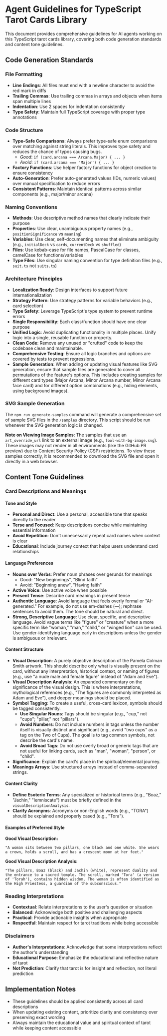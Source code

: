 # Agent Guidelines for TypeScript Tarot Cards Library

This document provides comprehensive guidelines for AI agents working on this TypeScript tarot cards library, covering both code generation standards and content tone guidelines.

## Code Generation Standards

### File Formatting
- **Line Endings**: All files must end with a newline character to avoid the red mark in diffs
- **Trailing Commas**: Use trailing commas in arrays and objects when items span multiple lines
- **Indentation**: Use 2 spaces for indentation consistently
- **Type Safety**: Maintain full TypeScript coverage with proper type annotations

### Code Structure
- **Type-Safe Comparisons**: Always prefer type-safe enum comparisons over matching against string literals. This improves type safety and reduces the chance of typos causing bugs.
  - *Good*: `if (card.arcana === Arcana.Major) { ... }`
  - *Avoid*: `if (card.arcana === 'Major') { ... }`
- **Factory Functions**: Use helper factory functions for object creation to ensure consistency
- **Auto-Generation**: Prefer auto-generated values (IDs, numeric values) over manual specification to reduce errors
- **Consistent Patterns**: Maintain identical patterns across similar components (e.g., major/minor arcana)

### Naming Conventions
- **Methods**: Use descriptive method names that clearly indicate their purpose
- **Properties**: Use clear, unambiguous property names (e.g., `positionSignificance` vs `meaning`)
- **Variables**: Use clear, self-documenting names that eliminate ambiguity (e.g., `initialDeck` vs `cards`, `currentDeck` vs `shuffled`)
- **Files**: Use kebab-case for file names, PascalCase for classes, camelCase for functions/variables
- **Type Files**: Use singular naming convention for type definition files (e.g., `suit.ts` not `suits.ts`)

### Architecture Principles
- **Localization Ready**: Design interfaces to support future internationalization
- **Strategy Pattern**: Use strategy patterns for variable behaviors (e.g., card selection)
- **Type Safety**: Leverage TypeScript's type system to prevent runtime errors
- **Single Responsibility**: Each class/function should have one clear purpose
- **Unified Logic**: Avoid duplicating functionality in multiple places. Unify logic into a single, reusable function or property.
- **Clean Code**: Remove any unused or "crufted" code to keep the codebase clean and maintainable.
- **Comprehensive Testing**: Ensure all logic branches and options are covered by tests to prevent regressions.
- **Sample Generation**: When adding or updating visual features like SVG generation, ensure that sample files are generated to cover all permutations of the feature's options. This includes creating samples for different card types (Major Arcana, Minor Arcana number, Minor Arcana face card) and for different option combinations (e.g., hiding elements, using background images).

### SVG Sample Generation

The `npm run generate-samples` command will generate a comprehensive set of sample SVG files in the `/samples` directory. This script should be run whenever the SVG generation logic is changed.

**Note on Viewing Image Samples**: The samples that use an `art_override_url` link to an external image (e.g., `fool-with-bg-image.svg`). These images may not render in all environments (like the GitHub PR preview) due to Content Security Policy (CSP) restrictions. To view these samples correctly, it is recommended to download the SVG file and open it directly in a web browser.

## Content Tone Guidelines

### Card Descriptions and Meanings

#### Tone and Style
- **Personal and Direct**: Use a personal, accessible tone that speaks directly to the reader
- **Terse and Focused**: Keep descriptions concise while maintaining essential information
- **Avoid Repetition**: Don't unnecessarily repeat card names when context is clear
- **Educational**: Include journey context that helps users understand card relationships

#### Language Preferences
- **Nouns over Verbs**: Prefer noun phrases over gerunds for meanings
  - Good: "New beginnings", "Blind faith"
  - Avoid: "Beginning anew", "Having faith"
- **Active Voice**: Use active voice when possible
- **Present Tense**: Describe card meanings in present tense
- **Authentic Language**: Avoid language that feels overly formal or "AI-generated." For example, do not use em-dashes (—); rephrase sentences to avoid them. The tone should be natural and direct.
- **Strong, Descriptive Language**: Use clear, specific, and descriptive language. Avoid vague terms like "figure" or "creature" when a more specific term like "woman," "man," "child," or "winged lion" can be used. Use gender-identifying language early in descriptions unless the gender is ambiguous or irrelevant.

#### Content Structure
- **Visual Description**: A purely objective description of the Pamela Colman Smith artwork. This should describe only what is visually present on the card, without any interpretation, historical context, or naming of figures (e.g., use "a nude male and female figure" instead of "Adam and Eve").
- **Visual Description Analysis**: An expanded commentary on the significance of the visual design. This is where interpretations, mythological references (e.g., "The figures are commonly interpreted as Adam and Eve"), and deeper meanings should be placed.
- **Symbol Tagging**: To create a useful, cross-card lexicon, symbols should be tagged consistently.
  - **Use Singular Nouns**: Tags should be singular (e.g., "cup," not "cups"; "pillar," not "pillars").
  - **Avoid Numbers**: Do not include numbers in tags unless the number itself is visually distinct and significant (e.g., avoid "two cups" as a tag on the Two of Cups). The goal is to tag common symbols, not describe the card's name.
  - **Avoid Broad Tags**: Do not use overly broad or generic tags that are not useful for linking cards, such as "man", "woman", "person", or "child".
- **Significance**: Explain the card's place in the spiritual/elemental journey.
- **Meanings Arrays**: Use structured arrays instead of comma-separated strings.

#### Content Clarity
- **Define Esoteric Terms**: Any specialized or historical terms (e.g., "Boaz," "Jachin," "lemniscate") must be briefly defined in the `visualDescriptionAnalysis`.
- **Clarify Acronyms**: Acronyms or non-English words (e.g., "TORA") should be explained and properly cased (e.g., "Tora").

#### Examples of Preferred Style

**Good Visual Description:**
```
"A woman sits between two pillars, one black and one white. She wears a crown, holds a scroll, and has a crescent moon at her feet."
```

**Good Visual Description Analysis:**
```
"The pillars, Boaz (black) and Jachin (white), represent duality and the entrance to a sacred temple. The scroll, marked 'Tora' (a version of 'Torah'), contains hidden wisdom. The woman is often identified as the High Priestess, a guardian of the subconscious."
```

### Reading Interpretations
- **Contextual**: Relate interpretations to the user's question or situation
- **Balanced**: Acknowledge both positive and challenging aspects
- **Practical**: Provide actionable insights when appropriate
- **Respectful**: Maintain respect for tarot traditions while being accessible

### Disclaimers
- **Author's Interpretations**: Acknowledge that some interpretations reflect the author's understanding
- **Educational Purpose**: Emphasize the educational and reflective nature of tarot
- **Not Prediction**: Clarify that tarot is for insight and reflection, not literal prediction

## Implementation Notes
- These guidelines should be applied consistently across all card descriptions
- When updating existing content, prioritize clarity and consistency over preserving exact wording
- Always maintain the educational value and spiritual context of tarot while keeping content accessible
